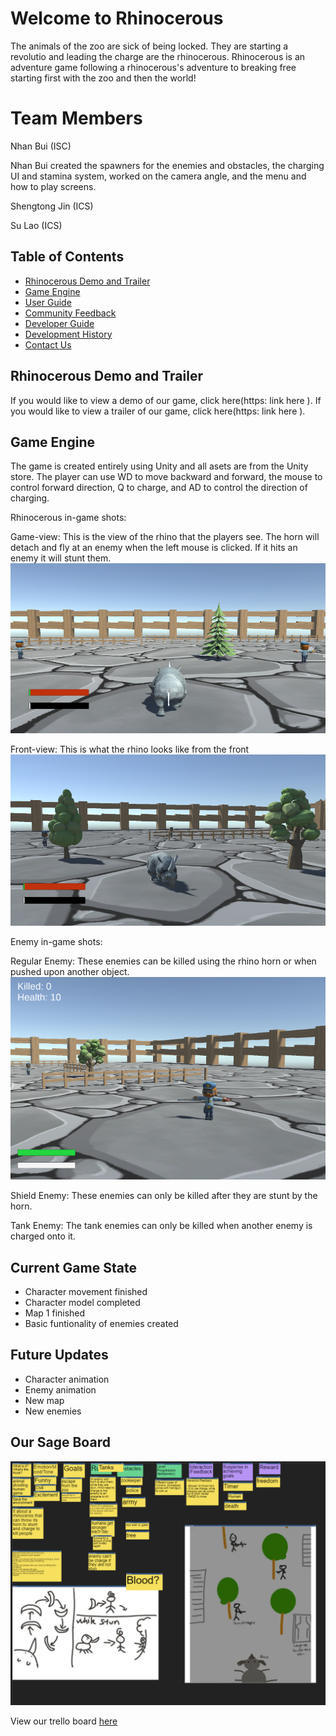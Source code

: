 # Welcome to Rhinocerous
The animals of the zoo are sick of being locked. They are starting a revolutio and leading the charge are the rhinocerous. Rhinocerous is an adventure game following a rhinocerous's adventure to breaking free starting first with the zoo and then the world!

# Team Members

Nhan Bui (ISC)

Nhan Bui created the spawners for the enemies and obstacles, the charging UI and stamina system, worked on the camera angle, and the menu and how to play screens. 

Shengtong Jin (ICS)


Su Lao (ICS)

## Table of Contents

* [Rhinocerous Demo and Trailer](#rhinocerous-demo-and-trailer)
* [Game Engine](#game-engine)
* [User Guide](#user-guide)
* [Community Feedback](#community-feedback)
* [Developer Guide](#developer-guide)
* [Development History](#development-history)
* [Contact Us](#contact-us)

## Rhinocerous Demo and Trailer

If you would like to view a demo of our game, click here(https: link here ).
If you would like to view a trailer of our game, click here(https: link here ).


## Game Engine

The game is created entirely using Unity and all asets are from the Unity store. The player can use WD to move backward and forward, the mouse to control forward direction, Q to charge, and AD to control the direction of charging. 

Rhinocerous in-game shots:

Game-view: This is the view of the rhino that the players see. The horn will detach and fly at an enemy when the left mouse is clicked. If it hits an enemy it will stunt them.
![](Images/rrhino.png)

Front-view: This is what the rhino looks like from the front
![](Images/frhino.png)

Enemy in-game shots:

Regular Enemy: These enemies can be killed using the rhino horn or when pushed upon another object.
![](Images/noShieldEnemy.png)

Shield Enemy: These enemies can only be killed after they are stunt by the horn.

Tank Enemy: The tank enemies can only be killed when another enemy is charged onto it. 

## Current Game State

- Character movement finished
- Character model completed
- Map 1 finished
- Basic funtionality of enemies created

## Future Updates

- Character animation
- Enemy animation
- New map
- New enemies

## Our Sage Board
![](Images/sageBoard.png)

View our trello board [here](https://trello.com/rhinocerosgame)

